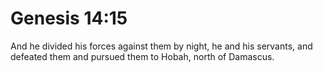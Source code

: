 # Genesis 14:15

And he divided his forces against them by night, he and his servants, and defeated them and pursued them to Hobah, north of Damascus.
